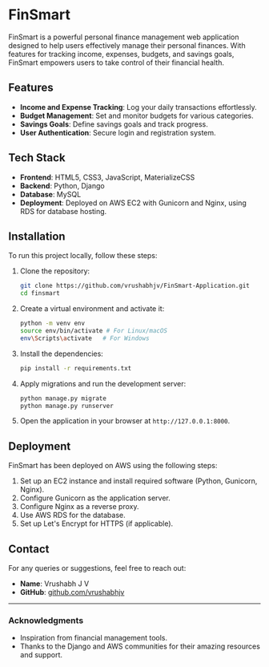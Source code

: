 # FinSmart

FinSmart is a powerful personal finance management web application designed to help users effectively manage their personal finances. With features for tracking income, expenses, budgets, and savings goals, FinSmart empowers users to take control of their financial health.

## Features

- **Income and Expense Tracking**: Log your daily transactions effortlessly.
- **Budget Management**: Set and monitor budgets for various categories.
- **Savings Goals**: Define savings goals and track progress.
- **User Authentication**: Secure login and registration system.

## Tech Stack

- **Frontend**: HTML5, CSS3, JavaScript, MaterializeCSS
- **Backend**: Python, Django
- **Database**: MySQL
- **Deployment**: Deployed on AWS EC2 with Gunicorn and Nginx, using RDS for database hosting.

## Installation

To run this project locally, follow these steps:

1. Clone the repository:
   ```bash
   git clone https://github.com/vrushabhjv/FinSmart-Application.git
   cd finsmart
   ```

2. Create a virtual environment and activate it:
   ```bash
   python -m venv env
   source env/bin/activate # For Linux/macOS
   env\Scripts\activate   # For Windows
   ```

3. Install the dependencies:
   ```bash
   pip install -r requirements.txt
   ```

4. Apply migrations and run the development server:
   ```bash
   python manage.py migrate
   python manage.py runserver
   ```

5. Open the application in your browser at `http://127.0.0.1:8000`.

## Deployment

FinSmart has been deployed on AWS using the following steps:

1. Set up an EC2 instance and install required software (Python, Gunicorn, Nginx).
2. Configure Gunicorn as the application server.
3. Configure Nginx as a reverse proxy.
4. Use AWS RDS for the database.
5. Set up Let's Encrypt for HTTPS (if applicable).

## Contact

For any queries or suggestions, feel free to reach out:

- **Name**: Vrushabh J V
- **GitHub**: [github.com/vrushabhjv](https://github.com/yourusername)

---

### Acknowledgments

- Inspiration from financial management tools.
- Thanks to the Django and AWS communities for their amazing resources and support.
